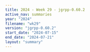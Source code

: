 ```yaml
---
title: 2024 - Week 29 - jgrpp-0.60.2
active_nav: summaries
year: "2024"
filename: "wk29"
version: "jgrpp-0.60.2"
start_date: "2024-07-15"
end_date: "2024-07-21"
layout: "summary"
---
```

